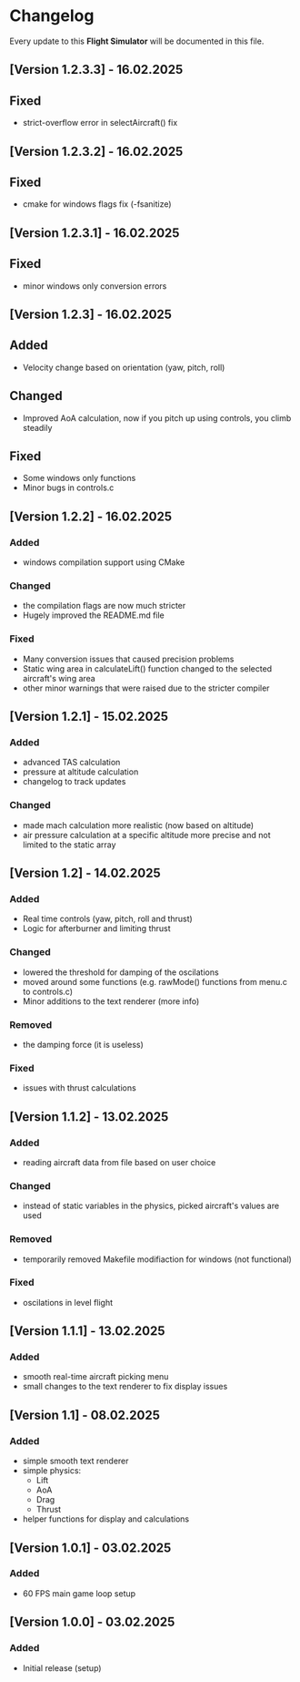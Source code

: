 # Changelog

Every update to this **Flight Simulator** will be documented in this file.

## [Version 1.2.3.3] - 16.02.2025

## Fixed
- strict-overflow error in selectAircraft() fix

## [Version 1.2.3.2] - 16.02.2025

## Fixed
- cmake for windows flags fix (-fsanitize)

## [Version 1.2.3.1] - 16.02.2025

## Fixed
- minor windows only conversion errors

## [Version 1.2.3] - 16.02.2025

## Added
- Velocity change based on orientation (yaw, pitch, roll)

## Changed
- Improved AoA calculation, now if you pitch up using controls, you climb steadily

## Fixed
- Some windows only functions
- Minor bugs in controls.c

## [Version 1.2.2] - 16.02.2025

### Added
- windows compilation support using CMake

### Changed
- the compilation flags are now much stricter
- Hugely improved the README.md file

### Fixed
- Many conversion issues that caused precision problems
- Static wing area in calculateLift() function changed to the selected aircraft's wing area
- other minor warnings that were raised due to the stricter compiler

## [Version 1.2.1] - 15.02.2025

### Added
- advanced TAS calculation
- pressure at altitude calculation
- changelog to track updates

### Changed
- made mach calculation more realistic (now based on altitude)
- air pressure calculation at a specific altitude more precise and not limited to the static array

## [Version 1.2] - 14.02.2025

### Added
- Real time controls (yaw, pitch, roll and thrust)
- Logic for afterburner and limiting thrust

### Changed
- lowered the threshold for damping of the oscilations
- moved around some functions (e.g. rawMode() functions from menu.c to controls.c)
- Minor additions to the text renderer (more info)

### Removed
- the damping force (it is useless)

### Fixed
- issues with thrust calculations

## [Version 1.1.2] - 13.02.2025

### Added
- reading aircraft data from file based on user choice

### Changed
- instead of static variables in the physics, picked aircraft's values are used

### Removed
- temporarily removed Makefile modifiaction for windows (not functional)

### Fixed
- oscilations in level flight

## [Version 1.1.1] - 13.02.2025

### Added
- smooth real-time aircraft picking menu
- small changes to the text renderer to fix display issues

## [Version 1.1] - 08.02.2025

### Added
- simple smooth text renderer
- simple physics:
    - Lift
    - AoA
    - Drag
    - Thrust
- helper functions for display and calculations

## [Version 1.0.1] - 03.02.2025

### Added
- 60 FPS main game loop setup

## [Version 1.0.0] - 03.02.2025
### Added
- Initial release (setup)